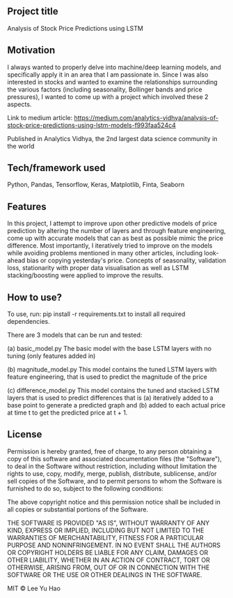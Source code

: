 ## Project title
Analysis of Stock Price Predictions using LSTM

## Motivation
I always wanted to properly delve into machine/deep learning models, and specifically apply it in an area that I am passionate in. Since I was also interested in stocks and wanted to examine the relationships surrounding the various factors (including seasonality, Bollinger bands and price pressures), I wanted to come up with a project which involved these 2 aspects. 

Link to medium article: https://medium.com/analytics-vidhya/analysis-of-stock-price-predictions-using-lstm-models-f993faa524c4

Published in Analytics Vidhya, the 2nd largest data science community in the world 


## Tech/framework used
Python, Pandas, Tensorflow, Keras, Matplotlib, Finta, Seaborn


## Features
In this project, I attempt to improve upon other predictive models of price prediction by altering the number of layers and through feature engineering, come up with accurate models that can as best as possible mimic the price difference. Most importantly, I iteratively tried to improve on the models while avoiding problems mentioned in many other articles, including look-ahead bias or copying yesterday's price. Concepts of seasonality, validation loss, stationarity with proper data visualisation as well as LSTM stacking/boosting were applied to improve the results. 


## How to use?
To use, run: pip install -r requirements.txt to install all required dependencies.

There are 3 models that can be run and tested:

(a) basic_model.py
The basic model with the base LSTM layers with no tuning (only features added in)

(b) magnitude_model.py
This model contains the tuned LSTM layers with feature engineering, that is used to predict the magnitude of the price

(c) difference_model.py
This model contains the tuned and stacked LSTM layers that is used to predict differences that is (a) iteratively added to a base point to generate a predicted graph and (b) added to each actual price at time t to get the predicted price at t + 1.


## License
Permission is hereby granted, free of charge, to any person obtaining a copy
of this software and associated documentation files (the "Software"), to deal
in the Software without restriction, including without limitation the rights
to use, copy, modify, merge, publish, distribute, sublicense, and/or sell
copies of the Software, and to permit persons to whom the Software is
furnished to do so, subject to the following conditions:

The above copyright notice and this permission notice shall be included in all
copies or substantial portions of the Software.

THE SOFTWARE IS PROVIDED "AS IS", WITHOUT WARRANTY OF ANY KIND, EXPRESS OR
IMPLIED, INCLUDING BUT NOT LIMITED TO THE WARRANTIES OF MERCHANTABILITY,
FITNESS FOR A PARTICULAR PURPOSE AND NONINFRINGEMENT. IN NO EVENT SHALL THE
AUTHORS OR COPYRIGHT HOLDERS BE LIABLE FOR ANY CLAIM, DAMAGES OR OTHER
LIABILITY, WHETHER IN AN ACTION OF CONTRACT, TORT OR OTHERWISE, ARISING FROM,
OUT OF OR IN CONNECTION WITH THE SOFTWARE OR THE USE OR OTHER DEALINGS IN THE
SOFTWARE.

MIT © Lee Yu Hao